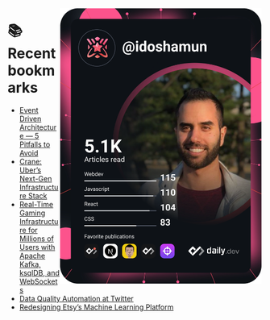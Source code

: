 <a href="https://app.daily.dev/idoshamun"><img src="https://raw.githubusercontent.com/idoshamun/idoshamun/devcard/devcard.svg" align='right' width="400" alt="Ido Shamun's Dev Card"/></a>

# 📚 Recent bookmarks
<!-- BOOKMARKS:START -->
- [Event Driven Architecture — 5 Pitfalls to Avoid](https://app.daily.dev/posts/mtF5IngEv?utm_source=rss&utm_medium=bookmarks&utm_campaign=28849d86070e4c099c877ab6837c61f0)
- [Crane: Uber’s Next-Gen Infrastructure Stack](https://app.daily.dev/posts/ng2GuYcnZ?utm_source=rss&utm_medium=bookmarks&utm_campaign=28849d86070e4c099c877ab6837c61f0)
- [Real-Time Gaming Infrastructure for Millions of Users with Apache Kafka, ksqlDB, and WebSockets](https://app.daily.dev/posts/WDbwQYECy?utm_source=rss&utm_medium=bookmarks&utm_campaign=28849d86070e4c099c877ab6837c61f0)
- [Data Quality Automation at Twitter](https://app.daily.dev/posts/LSEbl5CLk?utm_source=rss&utm_medium=bookmarks&utm_campaign=28849d86070e4c099c877ab6837c61f0)
- [Redesigning Etsy’s Machine Learning Platform](https://app.daily.dev/posts/f-Obs_cp7?utm_source=rss&utm_medium=bookmarks&utm_campaign=28849d86070e4c099c877ab6837c61f0)
<!-- BOOKMARKS:END -->
